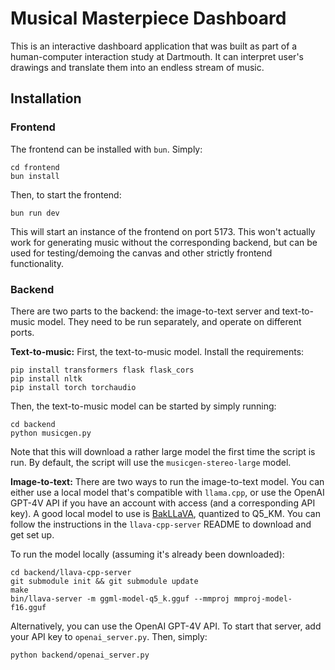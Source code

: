 # Musical Masterpiece Dashboard

This is an interactive dashboard application that was built as part of a human-computer interaction study at Dartmouth. It can interpret user's drawings and translate them into an endless stream of music.

## Installation

### Frontend

The frontend can be installed with `bun`. Simply:

```
cd frontend
bun install
```

Then, to start the frontend:
```
bun run dev
```

This will start an instance of the frontend on port 5173. This won't actually work for generating music without the corresponding backend, but can be used for testing/demoing the canvas and other strictly frontend functionality.

### Backend

There are two parts to the backend: the image-to-text server and text-to-music model. They need to be run separately, and operate on different ports.

**Text-to-music:**
First, the text-to-music model. Install the requirements:
```
pip install transformers flask flask_cors 
pip install nltk 
pip install torch torchaudio 
```

Then, the text-to-music model can be started by simply running:
```
cd backend
python musicgen.py
```

Note that this will download a rather large model the first time the script is run. By default, the script will use the `musicgen-stereo-large` model.

**Image-to-text:**
There are two ways to run the image-to-text model. You can either use a local model that's compatible with `llama.cpp`, or use the OpenAI GPT-4V API if you have an account with access (and a corresponding API key). A good local model to use is [BakLLaVA](https://huggingface.co/mys/ggml_bakllava-1), quantized to Q5_KM. You can follow the instructions in the `llava-cpp-server` README to download and get set up.

To run the model locally (assuming it's already been downloaded):
```
cd backend/llava-cpp-server
git submodule init && git submodule update
make
bin/llava-server -m ggml-model-q5_k.gguf --mmproj mmproj-model-f16.gguf
```

Alternatively, you can use the OpenAI GPT-4V API. To start that server, add your API key to `openai_server.py`. Then, simply:
```
python backend/openai_server.py
```